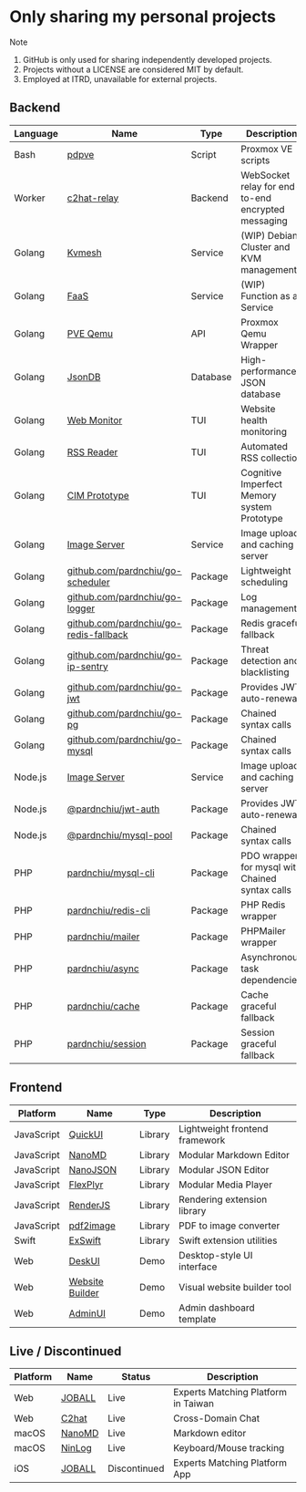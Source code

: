 # Only sharing my personal projects
> [!Note]
> 1. GitHub is only used for sharing independently developed projects.
> 2. Projects without a LICENSE are considered MIT by default.
> 3. Employed at ITRD, unavailable for external projects.

## Backend

| Language | Name | Type | Description |
|-|-|-|-|
| Bash | [pdpve](https://github.com/pardnchiu/pdpve) | Script | Proxmox VE scripts |
| Worker | [c2hat-relay](https://github.com/pardnchiu/c2hat-relay) | Backend | WebSocket relay for end-to-end encrypted messaging |
| Golang | [Kvmesh](https://github.com/pardnchiu/go-kvmesh) | Service | (WIP) Debian Cluster and KVM management |
| Golang | [FaaS](https://github.com/pardnchiu/go-faas) | Service | (WIP) Function as a Service |
| Golang | [PVE Qemu](https://github.com/pardnchiu/go-qemu) | API | Proxmox Qemu Wrapper |
| Golang | [JsonDB](https://github.com/pardnchiu/JsonDB) | Database | High-performance JSON database |
| Golang | [Web Monitor](https://github.com/pardnchiu/web-monitor) | TUI | Website health monitoring |
| Golang | [RSS Reader](https://github.com/pardnchiu/rss-reader) | TUI | Automated RSS collection |
| Golang | [CIM Prototype](https://github.com/pardnchiu/cim-prototype) | TUI | Cognitive Imperfect Memory system Prototype |
| Golang | [Image Server](https://github.com/pardnchiu/demo-go-image-server) | Service | Image upload and caching server |
| Golang | [github.com/pardnchiu/go-scheduler](https://github.com/pardnchiu/go-scheduler) | Package | Lightweight scheduling |
| Golang | [github.com/pardnchiu/go-logger](https://github.com/pardnchiu/go-logger) | Package | Log management |
| Golang | [github.com/pardnchiu/go-redis-fallback](https://github.com/pardnchiu/go-redis-fallback) | Package | Redis graceful fallback |
| Golang | [github.com/pardnchiu/go-ip-sentry](https://github.com/pardnchiu/go-ip-sentry) | Package | Threat detection and blacklisting |
| Golang | [github.com/pardnchiu/go-jwt](https://github.com/pardnchiu/go-jwt) | Package | Provides JWT auto-renewal |
| Golang | [github.com/pardnchiu/go-pg](https://github.com/pardnchiu/go-pg) | Package | Chained syntax calls |
| Golang | [github.com/pardnchiu/go-mysql](https://github.com/pardnchiu/go-mysql) | Package | Chained syntax calls |
| Node.js | [Image Server](https://github.com/pardnchiu/demo-node-image-server) | Service | Image upload and caching server |
| Node.js | [@pardnchiu/jwt-auth](https://github.com/pardnchiu/jwt-auth) | Package | Provides JWT auto-renewal |
| Node.js | [@pardnchiu/mysql-pool](https://github.com/pardnchiu/mysql-pool) | Package | Chained syntax calls |
| PHP | [pardnchiu/mysql-cli](https://github.com/pardnchiu/mysql-cli) | Package | PDO wrapper for mysql with Chained syntax calls |
| PHP | [pardnchiu/redis-cli](https://github.com/pardnchiu/redis-cli) | Package | PHP Redis wrapper |
| PHP | [pardnchiu/mailer](https://github.com/pardnchiu/mailer) | Package | PHPMailer wrapper |
| PHP | [pardnchiu/async](https://github.com/pardnchiu/async) | Package | Asynchronous task dependencies |
| PHP | [pardnchiu/cache](https://github.com/pardnchiu/cache) | Package | Cache graceful fallback |
| PHP | [pardnchiu/session](https://github.com/pardnchiu/session) | Package | Session graceful fallback |

## Frontend

| Platform | Name | Type | Description |
|-|-|-|-|
| JavaScript | [QuickUI](https://quickui.pardn.io) | Library | Lightweight frontend framework |
| JavaScript | [NanoMD](https://nanomd.pardn.io) | Library | Modular Markdown Editor |
| JavaScript | [NanoJSON](https://nanojson.pardn.io) | Library | Modular JSON Editor |
| JavaScript | [FlexPlyr](https://flexplyr.pardn.io) | Library | Modular Media Player |
| JavaScript | [RenderJS](https://renderjs.pardn.io) | Library | Rendering extension library |
| JavaScript | [pdf2image](https://pdf2image.pardn.io/) | Library | PDF to image converter |
| Swift | [ExSwift](https://github.com/pardnchiu/ExSwift) | Library | Swift extension utilities |
| Web | [DeskUI](https://github.com/pardnltd/DeskUI) | Demo | Desktop-style UI interface |
| Web | [Website Builder](https://webui.pardn.io) | Demo | Visual website builder tool |
| Web | [AdminUI](https://adminui.pardn.io) | Demo | Admin dashboard template |

## Live / Discontinued

| Platform | Name | Status | Description |
|-|-|-|-|
| Web | [JOBALL](https://joball.tw) | Live | Experts Matching Platform in Taiwan |
| Web | [C2hat](https://chromewebstore.google.com/detail/c2hat-cross-domain-chat/chngimmfgmkpninihhljpidnieocmhdn) | Live | Cross-Domain Chat |
| macOS | [NanoMD](https://apps.apple.com/us/app/nanomd-markdown-%E7%B7%A8%E8%BC%AF%E5%99%A8/id6740427920) | Live | Markdown editor |
| macOS | [NinLog](https://apps.apple.com/tw/app/ninlog-%E9%8D%B5%E7%9B%A4%E6%BB%91%E9%BC%A0%E8%BF%BD%E8%B9%A4/id6741706238) | Live | Keyboard/Mouse tracking |
| iOS | [JOBALL](https://appadvice.com/app/joball-e6-8e-a5-e6-b4-bd/1272878907.amp) | Discontinued | Experts Matching Platform App |

